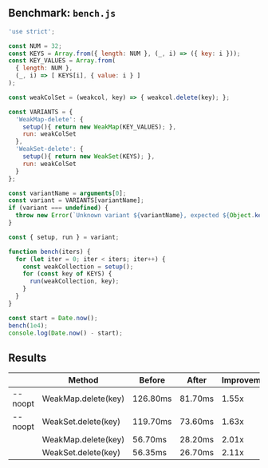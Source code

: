 ## Benchmark: `bench.js`

```js
'use strict';

const NUM = 32;
const KEYS = Array.from({ length: NUM }, (_, i) => ({ key: i }));
const KEY_VALUES = Array.from(
  { length: NUM },
  (_, i) => [ KEYS[i], { value: i } ]
);

const weakColSet = (weakcol, key) => { weakcol.delete(key); };

const VARIANTS = {
  'WeakMap-delete': {
    setup(){ return new WeakMap(KEY_VALUES); },
    run: weakColSet
  },
  'WeakSet-delete': {
    setup(){ return new WeakSet(KEYS); },
    run: weakColSet
  }
};

const variantName = arguments[0];
const variant = VARIANTS[variantName];
if (variant === undefined) {
  throw new Error(`Unknown variant ${variantName}, expected ${Object.keys(VARIANTS).join(', ')}`);
}

const { setup, run } = variant;

function bench(iters) {
  for (let iter = 0; iter < iters; iter++) {
    const weakCollection = setup();
    for (const key of KEYS) {
      run(weakCollection, key);
    }
  }
}

const start = Date.now();
bench(1e4);
console.log(Date.now() - start);

```

## Results

|        |  Method  | Before | After | Improvement |
|--------|----------|--------|-------|-------------|
| --noopt | WeakMap.delete(key) | 126.80ms | 81.70ms | 1.55x |
| --noopt | WeakSet.delete(key) | 119.70ms | 73.60ms | 1.63x |
|  | WeakMap.delete(key) | 56.70ms | 28.20ms | 2.01x |
|  | WeakSet.delete(key) | 56.35ms | 26.70ms | 2.11x |
